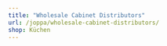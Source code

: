 ```yaml
---
title: "Wholesale Cabinet Distributors"
url: /joppa/wholesale-cabinet-distributors/
shop: Küchen
---
```

